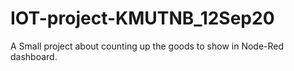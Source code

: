 # IOT-project-KMUTNB_12Sep20
A Small project about counting up the goods to show in Node-Red dashboard.
